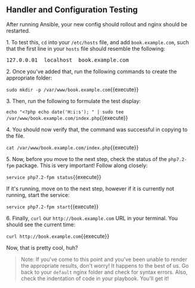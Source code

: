 ## Handler and Configuration Testing

After running Ansible, your new config should rollout and nginx should be restarted.

1\. To test this, `cd` into your `/etc/hosts` file, and add `book.example.com`, such that the first line in your `hosts` file should resemble the following:

<pre>
127.0.0.01  localhost  book.example.com
</pre>

2\. Once you've added that, run the following commands to create the appropriate folder:

`sudo mkdir -p /var/www/book.example.com`{{execute}}

3\. Then, run the following to formulate the test display:

`echo "<?php echo date('H:i:s'); " | sudo tee /var/www/book.example.com/index.php`{{execute}}

4\. You should now verify that, the command was successful in copying to the file.

`cat /var/www/book.example.com/index.php`{{execute}}

5\. Now, before you move to the next step, check the status of the `php7.2-fpm` package. This is very important! Follow along closely:

`service php7.2-fpm status`{{execute}}

If it's running, move on to the next step, however if it is currently not running, start the service:

`service php7.2-fpm start`{{execute}}

6\. Finally, `curl` our `http://book.example.com` URL in your terminal. You should see the current time:

`curl http://book.example.com`{{execute}}

Now, that is pretty cool, huh?

>Note: If you've come to this point and you've been unable to render the appropriate results, don't worry! It happens to the best of us. Go back to your `default` nginx folder and check for syntax errors. Also, check the indentation of code in your playbook. You'll get it!
